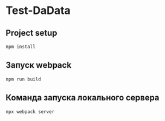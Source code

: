 # Test-DaData

## Project setup
```
npm install
```
## Запуск webpack
```
npm run build
```
## Команда запуска локального сервера
```
npx webpack server
```


